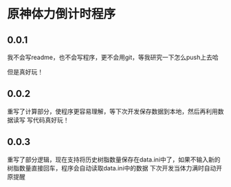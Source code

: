 # 原神体力倒计时程序
## 0.0.1
我不会写readme，也不会写程序，更不会用git，等我研究一下怎么push上去哈

但是真好玩！
## 0.0.2
重写了计算部分，使程序更容易理解，等下次开发保存数据到本地，然后再利用数据读写
写代码真好玩！

## 0.0.3
重写了部分逻辑，现在支持将历史树脂数量保存在data.ini中了，如果不输入新的树脂数量直接回车，程序会自动读取data.ini中的数据
下次开发当体力满时自动开原提醒